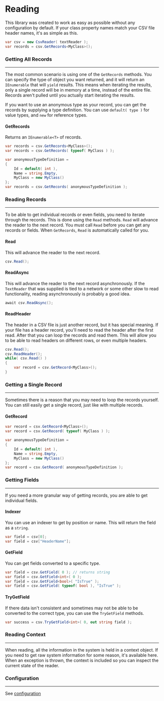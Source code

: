 # Reading

This library was created to work as easy as possible without any configuration by default. If your class property names match your CSV file header names, it's as simple as this.

```cs
var csv = new CsvReader( textReader );
var records = csv.GetRecords<MyClass>();
```

### Getting All Records

<hr/>

The most common scenario is using one of the `GetRecords` methods.  You can specify the type of object you want returned, and it will return an `IEnumerable` that will `yield` results. This means when iterating the results, only a single record will be in memory at a time, instead of the entire file. Records aren't pulled until you actually start iterating the results.

If you want to use an anonymous type as your record, you can get the records by supplying a type definition. You can use `default( type )` for value types, and `new` for reference types.

#### GetRecords

Returns an `IEnumerable<T>` of records.

```cs
var records = csv.GetRecords<MyClass>();
var records = csv.GetRecords( typeof( MyClass ) );

var anonymousTypeDefinition =
{
	Id = default( int ),
	Name = string.Empty,
	MyClass = new MyClass()
};
var records = csv.GetRecords( anonymousTypeDefinition );
```

### Reading Records

<hr/>

To be able to get individual records or even fields, you need to iterate through the records. This is done using the `Read` methods. `Read` will advance the reader to the next record. You must call `Read` before you can get any records or fields. When `GetRecords`, `Read` is automatically called for you.

#### Read

This will advance the reader to the next record.

```cs
csv.Read();
```

#### ReadAsync

This will advance the reader to the next record asynchronously. If the `TextReader` that was supplied is tied to a network or some other slow to read functionality, reading asynchronously is probably a good idea.

```cs
await csv.ReadAsync();
```

#### ReadHeader

The header in a CSV file is just another record, but it has special meaning. If your file has a header record, you'll need to read the header after the first read. After that you can loop the records and read them. This will allow you to be able to read headers on different rows, or even multiple headers.

```cs
csv.Read();
csv.ReadHeader();
while( csv.Read() )
{
	var record = csv.GetRecord<MyClass>();
}
```

### Getting a Single Record

<hr/>

Sometimes there is a reason that you may need to loop the records yourself. You can still easily get a single record, just like with multiple records.

#### GetRecord

```cs
var record = csv.GetRecord<MyClass>();
var record = csv.GetRecord( typeof( MyClass ) );

var anonymousTypeDefinition =
{
	Id = default( int ),
	Name = string.Empty,
	MyClass = new MyClass()
};
var record = csv.GetRecord( anonymousTypeDefinition );
```

### Getting Fields

<hr/>

If you need a more granular way of getting records, you are able to get individual fields.

#### Indexer

You can use an indexer to get by position or name. This will return the field as a `string`.

```cs
var field = csv[0];
var field = csv["HeaderName"];
```

#### GetField

You can get fields converted to a specific type.

```cs
var field = csv.GetField( 0 ); // returns string
var field = csv.GetField<int>( 0 );
var field = csv.GetField<bool>( "IsTrue" );
var field = csv.GetField( typeof( bool ), "IsTrue" );
```

#### TryGetField

If there data isn't consistent and sometimes may not be able to be converted to the correct type, you can use the `TryGetField` methods.

```cs
var success = csv.TryGetField<int>( 0, out string field );
```

### Reading Context

<hr/>

When reading, all the information in the system is held in a context object. If you need to get raw system information for some reason, it's available here. When an exception is thrown, the context is included so you can inspect the current state of the reader.

### Configuration

<hr/>

See [configuration](/configuration)

<br/>
